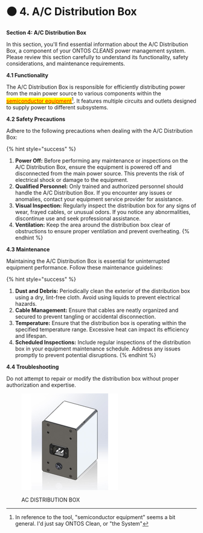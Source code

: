 # ⚫ 4. A/C Distribution Box

**Section 4: A/C Distribution Box**

In this section, you'll find essential information about the A/C Distribution Box, a component of your ONTOS _CLEANS_ power management system. Please review this section carefully to understand its functionality, safety considerations, and maintenance requirements.

**4.1 Functionality**

The A/C Distribution Box is responsible for efficiently distributing power from the main power source to various components within the[ <mark style="color:red;">semiconductor equipment</mark>](#user-content-fn-1)[^1]. It features multiple circuits and outlets designed to supply power to different subsystems.

**4.2 Safety Precautions**

Adhere to the following precautions when dealing with the A/C Distribution Box:

{% hint style="success" %}
1. **Power Off:** Before performing any maintenance or inspections on the A/C Distribution Box, ensure the equipment is powered off and disconnected from the main power source. This prevents the risk of electrical shock or damage to the equipment.
2. **Qualified Personnel:** Only trained and authorized personnel should handle the A/C Distribution Box. If you encounter any issues or anomalies, contact your equipment service provider for assistance.
3. **Visual Inspection:** Regularly inspect the distribution box for any signs of wear, frayed cables, or unusual odors. If you notice any abnormalities, discontinue use and seek professional assistance.
4. **Ventilation:** Keep the area around the distribution box clear of obstructions to ensure proper ventilation and prevent overheating.
{% endhint %}

**4.3 Maintenance**

Maintaining the A/C Distribution Box is essential for uninterrupted equipment performance. Follow these maintenance guidelines:

{% hint style="success" %}
1. **Dust and Debris:** Periodically clean the exterior of the distribution box using a dry, lint-free cloth. Avoid using liquids to prevent electrical hazards.
2. **Cable Management:** Ensure that cables are neatly organized and secured to prevent tangling or accidental disconnection.
3. **Temperature:** Ensure that the distribution box is operating within the specified temperature range. Excessive heat can impact its efficiency and lifespan.
4. **Scheduled Inspections:** Include regular inspections of the distribution box in your equipment maintenance schedule. Address any issues promptly to prevent potential disruptions.
{% endhint %}

**4.4 Troubleshooting**

Do not attempt to repair or modify the distribution box without proper authorization and expertise.



<figure><img src="../../.gitbook/assets/distbox.jpg" alt="" width="256"><figcaption><p>AC DISTRIBUTION BOX</p></figcaption></figure>

[^1]: In reference to the tool, "semiconductor equipment" seems a bit general. I'd just say ONTOS Clean, or "the System"


